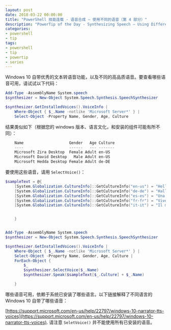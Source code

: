```yaml
---
layout: post
date: 2018-03-22 00:00:00
title: "PowerShell 技能连载 - 语音合成 – 使用不同的语音（第 4 部分）"
description: "PowerTip of the Day - Synthesizing Speech – Using Different Voices (Part 4)"
categories:
- powershell
- tip
tags:
- powershell
- tip
- powertip
- series
---
```

Windows 10 自带优秀的文本转语音功能，以及不同的高品质语音。要查看哪些语音可用，请试试以下代码：

```powershell
Add-Type -AssemblyName System.speech
$synthesizer = New-Object System.Speech.Synthesis.SpeechSynthesizer

$synthesizer.GetInstalledVoices().VoiceInfo |
    Where-Object { $_.Name -notlike 'Microsoft Server*' } |
    Select-Object -Property Name, Gender, Age, Culture
```

结果类似如下（根据您的 windows 版本、语言文化，和安装的组件可能有所不同）：

```powershell
    Name                    Gender   Age Culture
    ----                    ------   --- -------
    Microsoft Zira Desktop  Female Adult en-US
    Microsoft David Desktop   Male Adult en-US
    Microsoft Hedda Desktop Female Adult de-DE
```

要使用这些语音，请用 `SelectVoice()`：

```powershell
$sampleText = @{
    [System.Globalization.CultureInfo]::GetCultureInfo("en-us") = "Hello, I am speaking English! I am "
    [System.Globalization.CultureInfo]::GetCultureInfo("de-de") = "Halli Hallo, man spricht deutsch hier! Ich bin "
    [System.Globalization.CultureInfo]::GetCultureInfo("es-es") = "Una cerveza por favor! Soy "
    [System.Globalization.CultureInfo]::GetCultureInfo("fr-fr") = "Vive la france! Je suis "
    [System.Globalization.CultureInfo]::GetCultureInfo("it-it") = "Il mio hovercraft è pieno di anguille! Lo sono "


    }


Add-Type -AssemblyName System.speech
$synthesizer = New-Object System.Speech.Synthesis.SpeechSynthesizer

$synthesizer.GetInstalledVoices().VoiceInfo |
    Where-Object { $_.Name -notlike 'Microsoft Server*' } |
    Select-Object -Property Name, Gender, Age, Culture |
    ForEach-Object {
        $_
        $synthesizer.SelectVoice($_.Name)
        $synthesizer.Speak($sampleText[$_.Culture] + $_.Name)

    }
```

哪些语音可用，依赖于系统已安装了哪些语言。以下链接解释了不同语言的 Windows 10 自带了哪些语音：

[https://support.microsoft.com/en-us/help/22797/windows-10-narrator-tts-voices](https://support.microsoft.com/en-us/help/22797/windows-10-narrator-tts-voices).
请注意 `SeletVoice()` 并不能使用所有已安装的语音。

<!--本文国际来源：[Synthesizing Speech – Using Different Voices (Part 4)](http://community.idera.com/powershell/powertips/b/tips/posts/synthesizing-speech-using-different-voices-part-4)-->
